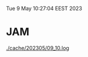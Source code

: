 Tue  9 May 10:27:04 EEST 2023
# JAM
<a href='./cache/202305/09_10.log'>./cache/202305/09_10.log</a>
